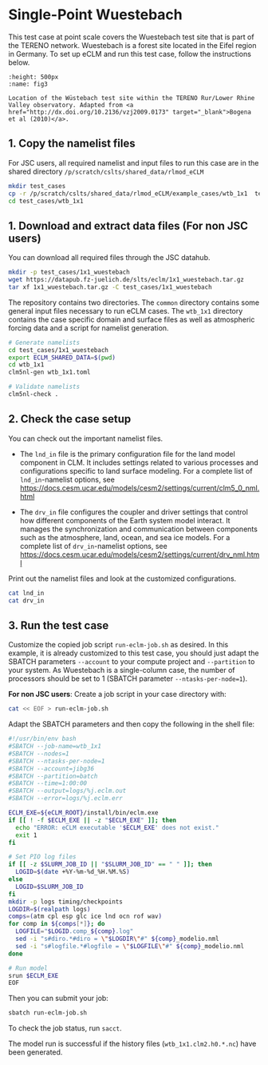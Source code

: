 # Single-Point Wuestebach

This test case at point scale covers the Wuestebach test site that is part of the TERENO network. Wuestebach is a forest site located in the Eifel region in Germany. To set up eCLM and run this test case, follow the instructions below.

```{figure} ../images/wtb_bogena.png
:height: 500px
:name: fig3

Location of the Wüstebach test site within the TERENO Rur/Lower Rhine Valley observatory. Adapted from <a href="http://dx.doi.org/10.2136/vzj2009.0173" target="_blank">Bogena et al (2010)</a>.
```

## 1. Copy the namelist files
For JSC users, all required namelist and input files to run this case are in the shared directory `/p/scratch/cslts/shared_data/rlmod_eCLM`

```sh
mkdir test_cases
cp -r /p/scratch/cslts/shared_data/rlmod_eCLM/example_cases/wtb_1x1  test_cases/
cd test_cases/wtb_1x1
```

## 1. Download and extract data files (**For non JSC users**)

You can download all required files through the JSC datahub.
```sh
mkdir -p test_cases/1x1_wuestebach
wget https://datapub.fz-juelich.de/slts/eclm/1x1_wuestebach.tar.gz
tar xf 1x1_wuestebach.tar.gz -C test_cases/1x1_wuestebach
```
The repository contains two directories. The `common` directory contains some general input files necessary to run eCLM cases. The `wtb_1x1` directory contains the case specific domain and surface files as well as atmospheric forcing data and a script for namelist generation.

```sh
# Generate namelists
cd test_cases/1x1_wuestebach
export ECLM_SHARED_DATA=$(pwd)
cd wtb_1x1
clm5nl-gen wtb_1x1.toml

# Validate namelists
clm5nl-check .
```

## 2. Check the case setup
You can check out the important namelist files.

- The `lnd_in` file is the primary configuration file for the land model component in CLM. It includes settings related to various processes and configurations specific to land surface modeling. For a complete list of `lnd_in`-namelist options, see https://docs.cesm.ucar.edu/models/cesm2/settings/current/clm5_0_nml.html

- The `drv_in` file configures the coupler and driver settings that control how different components of the Earth system model interact. It manages the synchronization and communication between components such as the atmosphere, land, ocean, and sea ice models. For a complete list of `drv_in`-namelist options, see https://docs.cesm.ucar.edu/models/cesm2/settings/current/drv_nml.html


Print out the namelist files and look at the customized configurations.
```sh
cat lnd_in
cat drv_in
```

## 3. Run the test case

Customize the copied job script `run-eclm-job.sh` as desired. In this example, it is already customized to this test case, you should just adapt the SBATCH parameters `--account` to your compute project and `--partition` to your system. As Wuestebach is a single-column case, the number of processors should be set to 1 (SBATCH parameter `--ntasks-per-node=1`). 

**For non JSC users**: Create a job script in your case directory with:

```sh
cat << EOF > run-eclm-job.sh
```
Adapt the SBATCH parameters and then copy the following in the shell file:

```sh
#!/usr/bin/env bash
#SBATCH --job-name=wtb_1x1
#SBATCH --nodes=1
#SBATCH --ntasks-per-node=1
#SBATCH --account=jibg36
#SBATCH --partition=batch
#SBATCH --time=1:00:00
#SBATCH --output=logs/%j.eclm.out
#SBATCH --error=logs/%j.eclm.err

ECLM_EXE=${eCLM_ROOT}/install/bin/eclm.exe
if [[ ! -f $ECLM_EXE || -z "$ECLM_EXE" ]]; then
  echo "ERROR: eCLM executable '$ECLM_EXE' does not exist."
  exit 1
fi

# Set PIO log files
if [[ -z $SLURM_JOB_ID || "$SLURM_JOB_ID" == " " ]]; then
  LOGID=$(date +%Y-%m-%d_%H.%M.%S)
else 
  LOGID=$SLURM_JOB_ID
fi
mkdir -p logs timing/checkpoints
LOGDIR=$(realpath logs)
comps=(atm cpl esp glc ice lnd ocn rof wav)
for comp in ${comps[*]}; do
  LOGFILE="$LOGID.comp_${comp}.log"
  sed -i "s#diro.*#diro = \"$LOGDIR\"#" ${comp}_modelio.nml
  sed -i "s#logfile.*#logfile = \"$LOGFILE\"#" ${comp}_modelio.nml
done

# Run model
srun $ECLM_EXE
EOF
```

Then you can submit your job:

```sh
sbatch run-eclm-job.sh
```

To check the job status, run `sacct`.

The model run is successful if the history files (`wtb_1x1.clm2.h0.*.nc`) have been generated.
